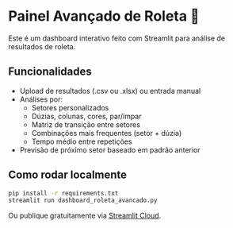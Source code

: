 # Painel Avançado de Roleta 🎰

Este é um dashboard interativo feito com Streamlit para análise de resultados de roleta.

## Funcionalidades

- Upload de resultados (.csv ou .xlsx) ou entrada manual
- Análises por:
  - Setores personalizados
  - Dúzias, colunas, cores, par/ímpar
  - Matriz de transição entre setores
  - Combinações mais frequentes (setor + dúzia)
  - Tempo médio entre repetições
- Previsão de próximo setor baseado em padrão anterior

## Como rodar localmente

```bash
pip install -r requirements.txt
streamlit run dashboard_roleta_avancado.py
```

Ou publique gratuitamente via [Streamlit Cloud](https://streamlit.io/cloud).